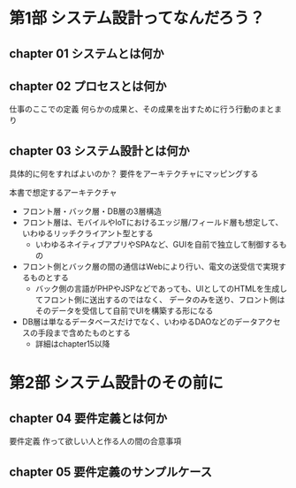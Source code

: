 # 第1部 システム設計ってなんだろう？

## chapter 01 システムとは何か

## chapter 02 プロセスとは何か

仕事のここでの定義
何らかの成果と、その成果を出すために行う行動のまとまり

## chapter 03 システム設計とは何か

具体的に何をすればよいのか？
要件をアーキテクチャにマッピングする

本書で想定するアーキテクチャ
* フロント層・バック層・DB層の3層構造
* フロント層は、モバイルやIoTにおけるエッジ層/フィールド層も想定して、いわゆるリッチクライアント型とする
  * いわゆるネイティブアプリやSPAなど、GUIを自前で独立して制御するもの
* フロント側とバック層の間の通信はWebにより行い、電文の送受信で実現するものとする
  * バック側の言語がPHPやJSPなどであっても、UIとしてのHTMLを生成してフロント側に送出するのではなく、 データのみを送り、フロント側はそのデータを受信して自前でUIを構築する形になる
* DB層は単なるデータベースだけでなく、いわゆるDAOなどのデータアクセスの手段まで含めたものとする
  * 詳細はchapter15以降

# 第2部 システム設計のその前に

## chapter 04 要件定義とは何か

要件定義
作って欲しい人と作る人の間の合意事項

## chapter 05 要件定義のサンプルケース



